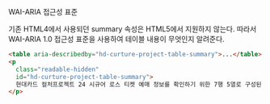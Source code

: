 WAI-ARIA 접근성 표준

기존 HTML4에서 사용되던 summary 속성은 HTML5에서 지원하지 않는다.
따라서 WAI-ARIA 1.0 접근성 표준을 사용하여 테이블 내용이 무엇인지 알려준다.
```html
<table aria-describedby="hd-curture-project-table-summary">...</table>
<p
  class="readable-hidden"
  id="hd-curture-project-table-summary">
  현대카드 컬처프로젝트 24 시규어 로스 티켓 예매 정보를 확인하기 위한 7행 5열로 구성된 표입니다.
</p>
```
